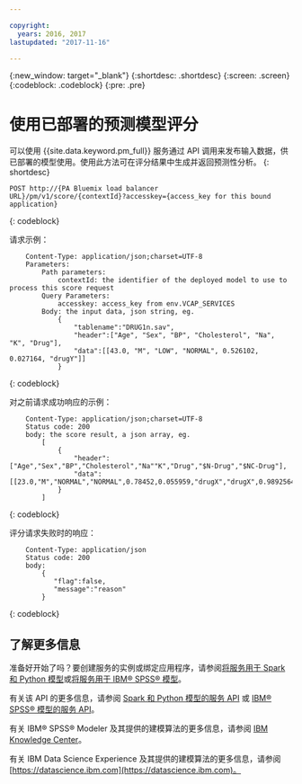 ```yaml
---

copyright:
  years: 2016, 2017
lastupdated: "2017-11-16"

---
```


{:new_window: target="_blank"}
{:shortdesc: .shortdesc}
{:screen: .screen}
{:codeblock: .codeblock}
{:pre: .pre}

# 使用已部署的预测模型评分

可以使用 {{site.data.keyword.pm_full}} 服务通过 API 调用来发布输入数据，供已部署的模型使用。使用此方法可在评分结果中生成并返回预测性分析。
{: shortdesc}

```
POST http://{PA Bluemix load balancer
URL}/pm/v1/score/{contextId}?accesskey={access_key for this bound
application}
```
{: codeblock}

请求示例：

```
    Content-Type: application/json;charset=UTF-8
    Parameters:
        Path parameters:
            contextId: the identifier of the deployed model to use to process this score request
        Query Parameters:
            accesskey: access_key from env.VCAP_SERVICES
        Body: the input data, json string, eg.
            {
                "tablename":"DRUG1n.sav", 
                "header":["Age", "Sex", "BP", "Cholesterol", "Na", "K", "Drug"], 
                "data":[[43.0, "M", "LOW", "NORMAL", 0.526102, 0.027164, "drugY"]]
            }   
```
{: codeblock}

对之前请求成功响应的示例：

```
    Content-Type: application/json;charset=UTF-8
    Status code: 200
    body: the score result, a json array, eg.
        [
            {
                "header":["Age","Sex","BP","Cholesterol","Na""K","Drug","$N-Drug","$NC-Drug"], 
                "data":[[23.0,"M","NORMAL","NORMAL",0.78452,0.055959,"drugX","drugX",0.9892564426956728]]
            }
        ]
```
{: codeblock}

评分请求失败时的响应：

```
    Content-Type: application/json
    Status code: 200
    body:
        {
           "flag":false, 
           "message":"reason"
        }  
```
{: codeblock}

## 了解更多信息

准备好开始了吗？要创建服务的实例或绑定应用程序，请参阅[将服务用于 Spark 和 Python 模型](using_pm_service_dsx.html)或[将服务用于 IBM® SPSS® 模型](using_pm_service.html)。


有关该 API 的更多信息，请参阅 [Spark 和 Python 模型的服务 API](pm_service_api_spark.html) 或 [IBM® SPSS® 模型的服务 API](pm_service_api_spss.html)。

有关 IBM® SPSS® Modeler 及其提供的建模算法的更多信息，请参阅 [IBM Knowledge Center](https://www.ibm.com/support/knowledgecenter/SS3RA7)。

有关 IBM Data Science Experience 及其提供的建模算法的更多信息，请参阅 [https://datascience.ibm.com](https://datascience.ibm.com)。
